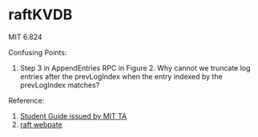 # raftKVDB
MIT 6.824

Confusing Points:
1. Step 3 in AppendEntries RPC in Figure 2. Why cannot we truncate log entries after the prevLogIndex when the entry indexed by the prevLogIndex matches?

Reference:
1. [Student Guide issued by MIT TA](https://thesquareplanet.com/blog/students-guide-to-raft/)
2. [raft webpate](https://raft.github.io/)
